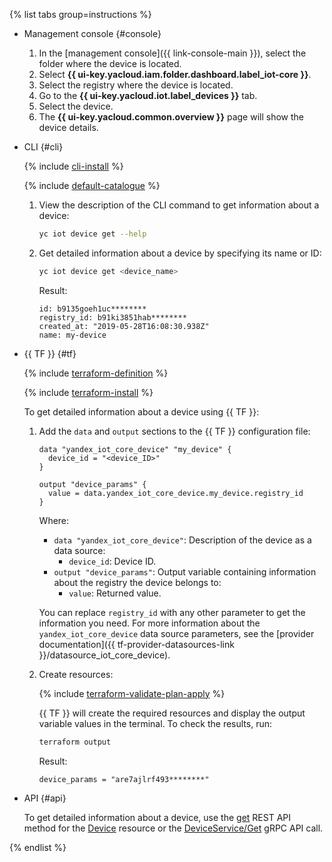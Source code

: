 {% list tabs group=instructions %}

- Management console {#console}

   1. In the [management console]({{ link-console-main }}), select the folder where the device is located.
   1. Select **{{ ui-key.yacloud.iam.folder.dashboard.label_iot-core }}**.
   1. Select the registry where the device is located.
   1. Go to the **{{ ui-key.yacloud.iot.label_devices }}** tab.
   1. Select the device.
   1. The **{{ ui-key.yacloud.common.overview }}** page will show the device details.

- CLI {#cli}

  {% include [cli-install](../cli-install.md) %}

  {% include [default-catalogue](../default-catalogue.md) %}
  1. View the description of the CLI command to get information about a device:

      ```bash
      yc iot device get --help
      ```

  1. Get detailed information about a device by specifying its name or ID:

      ```bash
      yc iot device get <device_name>
      ```

      Result:

      ```text
      id: b9135goeh1uc********
      registry_id: b91ki3851hab********
      created_at: "2019-05-28T16:08:30.938Z"
      name: my-device
      ```

- {{ TF }} {#tf}

  {% include [terraform-definition](../../_tutorials/_tutorials_includes/terraform-definition.md) %}

  {% include [terraform-install](../../_includes/terraform-install.md) %}

  To get detailed information about a device using {{ TF }}:
  1. Add the `data` and `output` sections to the {{ TF }} configuration file:

     ```hcl
     data "yandex_iot_core_device" "my_device" {
       device_id = "<device_ID>"
     }

     output "device_params" {
       value = data.yandex_iot_core_device.my_device.registry_id
     }
     ```

     Where:
     * `data "yandex_iot_core_device"`: Description of the device as a data source:
       * `device_id`: Device ID.
     * `output "device_params"`: Output variable containing information about the registry the device belongs to:
       * `value`: Returned value.

     You can replace `registry_id` with any other parameter to get the information you need. For more information about the `yandex_iot_core_device` data source parameters, see the [provider documentation]({{ tf-provider-datasources-link }}/datasource_iot_core_device).
  1. Create resources:

     {% include [terraform-validate-plan-apply](../../_tutorials/_tutorials_includes/terraform-validate-plan-apply.md) %}

     {{ TF }} will create the required resources and display the output variable values in the terminal. To check the results, run:

     ```bash
     terraform output
     ```

     Result:

     ```text
     device_params = "are7ajlrf493********"
     ```

- API {#api}

  To get detailed information about a device, use the [get](../../iot-core/api-ref/Device/get.md) REST API method for the [Device](../../iot-core/api-ref/Device/index.md) resource or the [DeviceService/Get](../../iot-core/api-ref/grpc/device_service.md#Get) gRPC API call.

{% endlist %}
